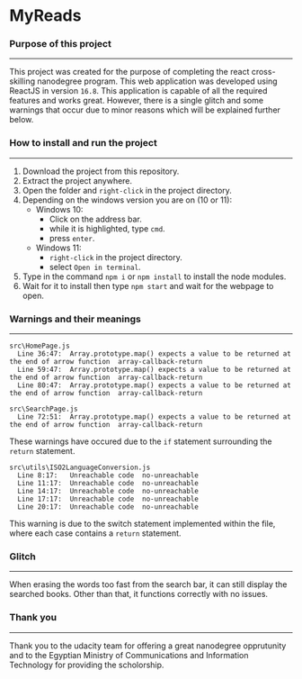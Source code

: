 # MyReads

### Purpose of this project
________________________________
This project was created for the purpose of completing the react cross-skilling nanodegree program. This web application was developed using ReactJS in version `16.8`.
This application is capable of all the required features and works great. However, there is a single glitch and some warnings that occur due to minor reasons which will be
explained further below.

### How to install and run the project
________________________________
1. Download the project from this repository.
2. Extract the project anywhere.
3. Open the folder and `right-click` in the project directory.
4. Depending on the windows version you are on (10 or 11):
   - Windows 10:
     - Click on the address bar.
     - while it is highlighted, type `cmd`.
     - press `enter`.
   - Windows 11:
     - `right-click` in the project directory.
     - select `Open in terminal`.
5. Type in the command `npm i` or `npm install` to install the node modules.
6. Wait for it to install then type `npm start` and wait for the webpage to open.

### Warnings and their meanings
________________________________
```
src\HomePage.js
  Line 36:47:  Array.prototype.map() expects a value to be returned at the end of arrow function  array-callback-return
  Line 59:47:  Array.prototype.map() expects a value to be returned at the end of arrow function  array-callback-return
  Line 80:47:  Array.prototype.map() expects a value to be returned at the end of arrow function  array-callback-return

src\SearchPage.js
  Line 72:51:  Array.prototype.map() expects a value to be returned at the end of arrow function  array-callback-return
```

These warnings have occured due to the `if` statement surrounding the `return` statement. 

```
src\utils\ISO2LanguageConversion.js
  Line 8:17:   Unreachable code  no-unreachable
  Line 11:17:  Unreachable code  no-unreachable
  Line 14:17:  Unreachable code  no-unreachable
  Line 17:17:  Unreachable code  no-unreachable
  Line 20:17:  Unreachable code  no-unreachable
 ```
 This warning is due to the switch statement implemented within the file, where each case contains a `return` statement. 
 
 ### Glitch
 ________________________________
 When erasing the words too fast from the search bar, it can still display the searched books. Other than that, it functions correctly with no issues.
 
 ### Thank you 
 ________________________________
 
 Thank you to the udacity team for offering a great nanodegree opprutunity and to the Egyptian Ministry of Communications and Information Technology for providing the scholorship.
 


